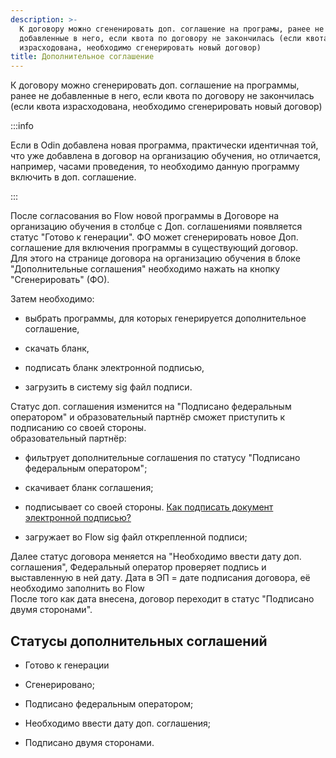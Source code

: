 ```yaml
---
description: >-
  К договору можно сгененировать доп. соглашение на програмы, ранее не
  добавленные в него, если квота по договору не закончилась (если квота
  израсходована, необходимо сгенерировать новый договор)
title: Дополнительное соглашение
---
```


К договору можно сгенерировать доп. соглашение на программы, ранее не добавленные в него, если квота по договору не закончилась (если квота израсходована, необходимо сгенерировать новый договор)

:::info 

Если в Odin добавлена новая программа, практически идентичная той, что уже добавлена в договор на организацию обучения, но отличается, например, часами проведения, то необходимо данную программу включить в доп. соглашение.

:::

После согласования во  Flow новой программы в Договоре на организацию обучения в столбце с Доп. соглашениями появляется статус "Готово к генерации". ФО может сгенерировать новое Доп. соглашение для включения программы в существующий договор.\
Для этого на странице договора на организацию обучения в блоке  "Дополнительные соглашения" необходимо нажать на кнопку "Сгенерировать" (ФО).

Затем необходимо:

-  выбрать программы, для которых генерируется дополнительное соглашение,

-  скачать бланк,

-  подписать бланк электронной подписью,

-  загрузить в систему sig файл подписи.

Статус  доп. соглашения изменится на "Подписано федеральным оператором" и образовательный партнёр сможет приступить к подписанию со своей стороны.\
образовательный партнёр:

-  фильтрует дополнительные соглашения по статусу "Подписано федеральным оператором";

-  скачивает бланк соглашения;

-  подписывает со своей стороны. [Как подписать документ электронной подписью?](./../../scenarii/README/_index)

-  загружает во Flow sig файл открепленной подписи;

Далее статус договора меняется на "Необходимо ввести дату доп. соглашения", Федеральный оператор проверяет подпись и выставленную в ней  дату. Дата в ЭП = дате подписания договора, её необходимо заполнить во Flow\
После того как дата внесена,  договор переходит в статус "Подписано двумя сторонами".

## Статусы дополнительных соглашений

-  Готово к генерации

-  Сгенерировано;

-  Подписано федеральным оператором;

-  Необходимо ввести дату доп. соглашения;

-  Подписано двумя сторонами.